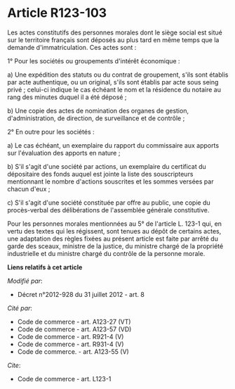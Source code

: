 # Article R123-103

Les actes constitutifs des personnes morales dont le siège social est situé sur le territoire français sont déposés au plus
tard en même temps que la demande d'immatriculation. Ces actes sont : 

1° Pour les sociétés ou groupements d'intérêt économique : 

a) Une expédition des statuts ou du contrat de groupement, s'ils sont établis par acte authentique, ou un original, s'ils
sont établis par acte sous seing privé ; celui-ci indique le cas échéant le nom et la résidence du notaire au rang des
minutes duquel il a été déposé ; 

b) Une copie des actes de nomination des organes de gestion, d'administration, de direction, de surveillance et de
contrôle ; 

2° En outre pour les sociétés : 

a) Le cas échéant, un exemplaire du rapport du commissaire aux apports sur l'évaluation des apports en nature ; 

b) S'il s'agit d'une société par actions, un exemplaire du certificat du dépositaire des fonds auquel est jointe la liste des
souscripteurs mentionnant le nombre d'actions souscrites et les sommes versées par chacun d'eux ; 

c) S'il s'agit d'une société constituée par offre au public, une copie du procès-verbal des délibérations de l'assemblée
générale constitutive. 

Pour les personnes morales mentionnées au 5° de l'article L. 123-1 qui, en vertu des textes qui les régissent, sont tenues au
dépôt de certains actes, une adaptation des règles fixées au présent article est faite par arrêté du garde des sceaux,
ministre de la justice, du ministre chargé de la propriété industrielle et du ministre chargé du contrôle de la personne
morale.

**Liens relatifs à cet article**

_Modifié par_:

  - Décret n°2012-928 du 31 juillet 2012 - art. 8

_Cité par_:

  - Code de commerce - art. A123-27 (VT)
  - Code de commerce - art. A123-57 (VD)
  - Code de commerce - art. R921-4 (V)
  - Code de commerce - art. R931-4 (V)
  - Code de commerce. - art. A123-55 (V)

_Cite_:

  - Code de commerce - art. L123-1

